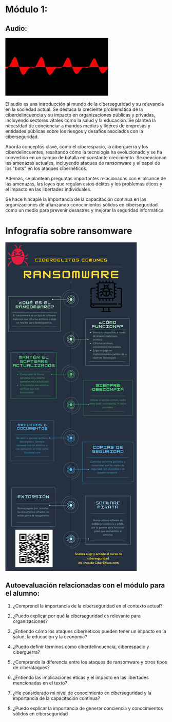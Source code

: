 # Módulo 1:

## Audio:

[![Introducción Link a la cápsula](./fWHgpdiAyck_320x180.jpg)](https://youtu.be/fWHgpdiAyck?si=E0WjpnBIjpsWG-89)

El audio es una introducción al mundo de la ciberseguridad y su relevancia en la sociedad actual. Se destaca la creciente problemática de la ciberdelincuencia y su impacto en organizaciones públicas y privadas, incluyendo sectores vitales como la salud y la educación. Se plantea la necesidad de concienciar a mandos medios y líderes de empresas y entidades públicas sobre los riesgos y desafíos asociados con la ciberseguridad.

Aborda conceptos clave, como el ciberespacio, la ciberguerra y los ciberdelincuentes, resaltando cómo la tecnología ha evolucionado y se ha convertido en un campo de batalla en constante crecimiento. Se mencionan las amenazas actuales, incluyendo ataques de ransomware y el papel de los "bots" en los ataques cibernéticos.

Además, se plantean preguntas importantes relacionadas con el alcance de las amenazas, las leyes que regulan estos delitos y los problemas éticos y el impacto en las libertades individuales. 

Se hace hincapié la importancia de la capacitación continua en las organizaciones de afianzando conocimientos sólidos en ciberseguridad como un medio para prevenir desastres y mejorar la seguridad informática.

# Infografía sobre ransomware

![Ramsonware](./info.png)

## Autoevaluación relacionadas con el módulo para el alumno:

1. ¿Comprendí la importancia de la ciberseguridad en el contexto actual?

2. ¿Puedo explicar por qué la ciberseguridad es relevante para organizaciones?

3. ¿Entiendo cómo los ataques cibernéticos pueden tener un impacto en la salud, la educación y la economía?

4. ¿Puedo definir términos como ciberdelincuencia, ciberespacio y ciberguerra?

5. ¿Comprendo la diferencia entre los ataques de ransomware y otros tipos de ciberataques?

6. ¿Entiendo las implicaciones éticas y el impacto en las libertades mencionadas en el texto?

7. ¿He considerado mi nivel de conocimiento en ciberseguridad y la importancia de la capacitación continua?

8. ¿Puedo explicar la importancia de generar conciencia y conocimientos sólidos en ciberseguridad
